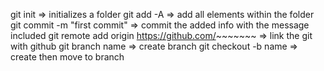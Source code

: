 git init => initializes a folder
git add -A => add all elements within the folder
git commit -m "first commit" => commit the added info with the message included
git remote add origin https://github.com/~~~~~~~ => link the git with github
git branch name => create branch
git checkout -b name => create then move to branch
